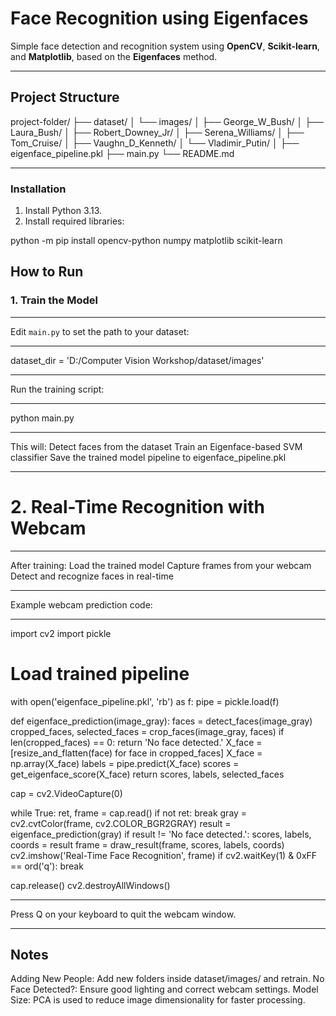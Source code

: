 # Face Recognition using Eigenfaces

Simple face detection and recognition system using **OpenCV**, **Scikit-learn**, and **Matplotlib**, based on the **Eigenfaces** method.

---

## Project Structure
project-folder/ ├── dataset/ │ └── images/ │ ├── George_W_Bush/ │ ├── Laura_Bush/ │ ├── Robert_Downey_Jr/ │ ├── Serena_Williams/ │ ├── Tom_Cruise/ │ ├── Vaughn_D_Kenneth/ │ └── Vladimir_Putin/ │ ├── eigenface_pipeline.pkl ├── main.py └── README.md

---

###  Installation

1. Install Python 3.13.
2. Install required libraries:

python -m pip install opencv-python numpy matplotlib scikit-learn

## How to Run

### 1. Train the Model

---

Edit `main.py` to set the path to your dataset:

---

dataset_dir = 'D:/Computer Vision Workshop/dataset/images'

---

Run the training script:

---

python main.py

---

This will:
Detect faces from the dataset
Train an Eigenface-based SVM classifier
Save the trained model pipeline to eigenface_pipeline.pkl

---

# 2. Real-Time Recognition with Webcam

---

After training:
Load the trained model
Capture frames from your webcam
Detect and recognize faces in real-time

---

Example webcam prediction code:

---

import cv2
import pickle

# Load trained pipeline
with open('eigenface_pipeline.pkl', 'rb') as f:
    pipe = pickle.load(f)

def eigenface_prediction(image_gray): 
    faces = detect_faces(image_gray) 
    cropped_faces, selected_faces = crop_faces(image_gray, faces) 
    if len(cropped_faces) == 0: 
        return 'No face detected.' 
    X_face = [resize_and_flatten(face) for face in cropped_faces]
    X_face = np.array(X_face)
    labels = pipe.predict(X_face) 
    scores = get_eigenface_score(X_face)
    return scores, labels, selected_faces

cap = cv2.VideoCapture(0)

while True:
    ret, frame = cap.read()
    if not ret:
        break
    gray = cv2.cvtColor(frame, cv2.COLOR_BGR2GRAY)
    result = eigenface_prediction(gray)
    if result != 'No face detected.':
        scores, labels, coords = result
        frame = draw_result(frame, scores, labels, coords)
    cv2.imshow('Real-Time Face Recognition', frame)
    if cv2.waitKey(1) & 0xFF == ord('q'):
        break

cap.release()
cv2.destroyAllWindows()


---

Press Q on your keyboard to quit the webcam window.

---

## Notes
Adding New People: Add new folders inside dataset/images/ and retrain.
No Face Detected?: Ensure good lighting and correct webcam settings.
Model Size: PCA is used to reduce image dimensionality for faster processing.
